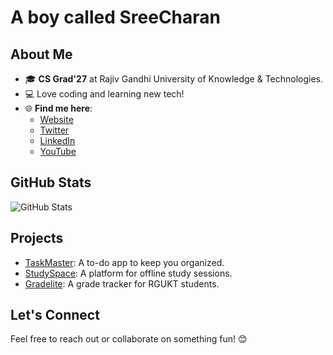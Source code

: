 # A boy called SreeCharan

## About Me

- 🎓 **CS Grad'27** at Rajiv Gandhi University of Knowledge & Technologies.
- 💻 Love coding and learning new tech!
- 🌐 **Find me here**:
  - [Website](https://sr3x0r.vercel.app/)
  - [Twitter](https://x.com/sreecharandesu)
  - [LinkedIn](https://www.linkedin.com/in/sreecharan-desu/)
  - [YouTube](https://www.youtube.com/@mrsreecharan)

## GitHub Stats

![GitHub Stats](https://github-readme-stats.vercel.app/api?username=sreecharan-desu&show_icons=true&theme=radical)

## Projects

- [TaskMaster](https://github.com/sreecharan-desu/TaskMaster): A to-do app to keep you organized.
- [StudySpace](https://github.com/sreecharan-desu/Studyspace): A platform for offline study sessions.
- [Gradelite](https://github.com/sreecharan-desu/Gradelite): A grade tracker for RGUKT students.

## Let's Connect

Feel free to reach out or collaborate on something fun! 😊
